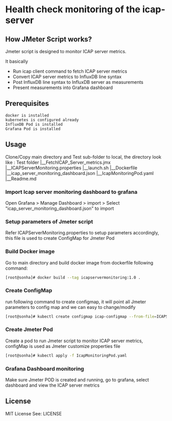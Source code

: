 # Health check monitoring of the icap-server

## How JMeter Script works?

Jmeter script is designed to monitor ICAP server metrics.

It basically 
- Run icap client command to fetch ICAP server metrics
- Convert ICAP server metrics to InfluxDB line syntax
- Post InfluxDB line syntax to InfluxDB server as measurements
- Present measurements into Grafana dashboard

## Prerequisites
	docker is installed
	kubernetes is configured already
	InfluxDB Pod is installed
	Grafana Pod is installed

## Usage
Clone/Copy main directory and Test sub-folder to local, the directory look like :
  Test folder
     |__FetchICAP_Server_metrics.jmx
	 |__ICAPServerMonitoring.properties
	 |__launch.sh
  |__Dockerfile 
  |__icap_server_monitoring_dashboard.json
  |__IcapMonitoringPod.yaml
  |__Readme.md
### Import Icap server monitoring dashboard to grafana
Open Grafana > Manage Dashboard > import > Select "icap_server_monitoring_dashboard.json" to import

### Setup parameters of Jmeter script
Refer ICAPServerMonitoring.properties to setup parameters accordingly, this file is used to create ConfigMap for Jmeter Pod

### Build Docker image 
Go to main directory and build docker image from dockerfile following command:
```bash
[root@sonha]# docker build --tag icapservermonitoring:1.0 .

```
### Create ConfigMap
run following command to create configmap, it will point all Jmeter parameters to config map and we can easy to change/modify
```bash
[root@sonha]# kubectl create configmap icap-configmap --from-file=ICAPServerMonitoring.properties=./Test/ICAPServerMonitoring.properties

```
### Create Jmeter Pod
Create a pod to run Jmeter script to monitor ICAP server metrics, configMap is used as Jmeter customize properties file
```bash
[root@sonha]# kubectl apply -f IcapMonitoringPod.yaml

```
### Grafana Dashboard monitoring 
Make sure Jmeter POD is created and running, go to grafana, select dashboard and view the ICAP server metrics
  
## License
MIT License
See: LICENSE
